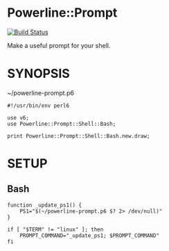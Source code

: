 # Powerline::Prompt
[![Build Status](https://travis-ci.org/7ojo/perl6-powerline-prompt.svg?branch=master)](https://travis-ci.org/7ojo/perl6-powerline-prompt)

Make a useful prompt for your shell.

# SYNOPSIS

~/powerline-prompt.p6

    #!/usr/bin/env perl6

    use v6;
    use Powerline::Prompt::Shell::Bash;

    print Powerline::Prompt::Shell::Bash.new.draw;

# SETUP

## Bash

    function _update_ps1() {
        PS1="$(~/powerline-prompt.p6 $? 2> /dev/null)"
    }

    if [ "$TERM" != "linux" ]; then
        PROMPT_COMMAND="_update_ps1; $PROMPT_COMMAND"
    fi

